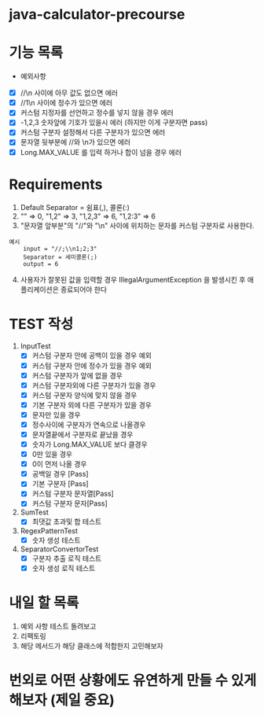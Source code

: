 # java-calculator-precourse
# 기능 목록

- 예외사항
- [x] //\n 사이에 아무 값도 없으면 에러
- [x] //1\n 사이에 정수가 있으면 에러
- [x] 커스텀 지정자를 선언하고 정수를 넣지 않을 경우 에러
- [x] -1,2,3 숫자앞에 기호가 있을시 에러 (하지만 이게 구분자면 pass)
- [x] 커스텀 구분자 설정해서 다른 구분자가 있으면 에러
- [x] 문자열 뒷부분에 //와 \n가 있으면 에러
- [x] Long.MAX_VALUE 를 입력 하거나 합이 넘을 경우 에러

# Requirements
1. Default Separator = 쉼표(,), 콜론(:)
2. "" => 0, "1,2" => 3, "1,2,3" => 6, "1,2:3" => 6
3. "문자열 앞부분"의 "//"와 "\n" 사이에 위치하는 문자를 커스텀 구분자로 사용한다.

``` 
예시
    input = "//;\\n1;2;3" 
    Separator = 세미콜론(;) 
    output = 6
```

4. 사용자가 잘못된 값을 입력할 경우 IllegalArgumentException 을 발생시킨 후 애플리케이션은 종료되어야 한다

# TEST 작성
1. InputTest
   - [x] 커스텀 구분자 안에 공백이 있을 경우 예외
   - [x] 커스텀 구분자 안에 정수가 있을 경우 예외
   - [x] 커스텀 구분자가 앞에 없을 경우
   - [x] 커스텀 구분자외에 다른 구분자가 있을 경우
   - [x] 커스텀 구분자 양식에 맞지 않을 경우
   - [x] 기본 구분자 외에 다른 구분자가 있을 경우
   - [x] 문자만 있을 경우
   - [x] 정수사이에 구분자가 연속으로 나올경우
   - [x] 문자열끝에서 구분자로 끝났을 경우
   - [x] 숫자가 Long.MAX_VALUE 보다 클경우
   - [x] 0만 있을 경우
   - [x] 0이 먼저 나올 경우
   - [x] 공백일 경우 [Pass]
   - [x] 기본 구분자 [Pass]
   - [x] 커스텀 구분자 문자열[Pass]
   - [x] 커스텀 구분자 문자[Pass]
2. SumTest
   - [x] 최댓값 초과및 합 테스트
3. RegexPatternTest
   - [x] 숫자 생성 테스트
4. SeparatorConvertorTest
   - [x] 구분자 추출 로직 테스트
   - [x] 숫자 생성 로직 테스트
# 내일 할 목록
1. 예외 사항 테스트 돌려보고
2. 리팩토링 
3. 해당 메서드가 해당 클래스에 적합한지 고민해보자


# 번외로 어떤 상황에도 유연하게 만들 수 있게 해보자 (제일 중요)

